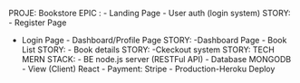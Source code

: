 PROJE: Bookstore
EPIC : - Landing Page - User auth (login system)
STORY: - Register Page  
 - Login Page - Dashboard/Profile Page
STORY: -Dashboard Page - Book List
STORY: - Book details
STORY:
-Ckeckout system
STORY:
TECH MERN STACK: - BE node.js server (RESTFul API) - Database MONGODB - View (Client) React - Payment: Stripe - Production-Heroku Deploy

